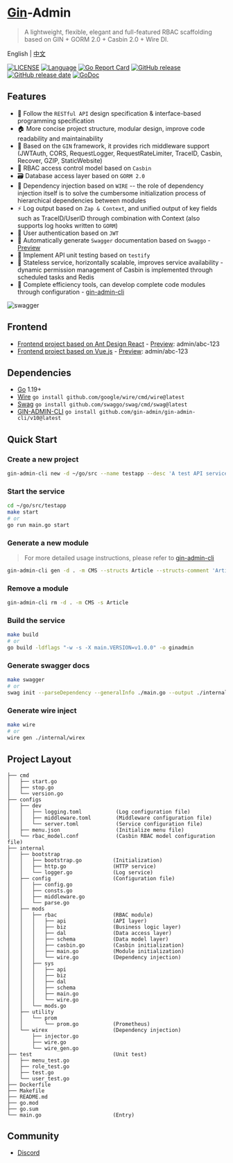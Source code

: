 # [Gin](https://github.com/gin-gonic/gin)-Admin

> A lightweight, flexible, elegant and full-featured RBAC scaffolding based on GIN + GORM 2.0 + Casbin 2.0 + Wire DI.

English | [中文](README_CN.md)

[![LICENSE](https://img.shields.io/github/license/LyricTian/gin-admin.svg)](https://github.com/LyricTian/gin-admin/blob/main/LICENSE)
[![Language](https://img.shields.io/badge/Language-Go-blue.svg)](https://golang.org/)
[![Go Report Card](https://goreportcard.com/badge/github.com/LyricTian/gin-admin)](https://goreportcard.com/report/github.com/LyricTian/gin-admin)
[![GitHub release](https://img.shields.io/github/tag/LyricTian/gin-admin.svg?label=release)](https://github.com/LyricTian/gin-admin/releases)
[![GitHub release date](https://img.shields.io/github/release-date/LyricTian/gin-admin.svg)](https://github.com/LyricTian/gin-admin/releases)
[![GoDoc](https://img.shields.io/badge/Godoc-reference-blue.svg)](https://godoc.org/github.com/LyricTian/gin-admin)

## Features

- :scroll: Follow the `RESTful API` design specification & interface-based programming specification
- :house: More concise project structure, modular design, improve code readability and maintainability
- :toolbox: Based on the `GIN` framework, it provides rich middleware support (JWTAuth, CORS, RequestLogger, RequestRateLimiter, TraceID, Casbin, Recover, GZIP, StaticWebsite)
- :closed_lock_with_key: RBAC access control model based on `Casbin`
- :card_file_box: Database access layer based on `GORM 2.0`
- :electric_plug: Dependency injection based on `WIRE` -- the role of dependency injection itself is to solve the cumbersome initialization process of hierarchical dependencies between modules
- :zap: Log output based on `Zap & Context`, and unified output of key fields such as TraceID/UserID through combination with Context (also supports log hooks written to `GORM`)
- :key: User authentication based on `JWT`
- :microscope: Automatically generate `Swagger` documentation based on `Swaggo` - [Preview](http://101.42.232.163:8040/swagger/index.html)
- :test_tube: Implement API unit testing based on `testify`
- :100: Stateless service, horizontally scalable, improves service availability - dynamic permission management of Casbin is implemented through scheduled tasks and Redis
- :hammer: Complete efficiency tools, can develop complete code modules through configuration - [gin-admin-cli](https://github.com/gin-admin/gin-admin-cli)

![swagger](./swagger.jpeg)

## Frontend

- [Frontend project based on Ant Design React](https://github.com/gin-admin/gin-admin-frontend) - [Preview](http://101.42.232.163:8040/): admin/abc-123
- [Frontend project based on Vue.js](https://github.com/gin-admin/gin-admin-vue) - [Preview](http://101.42.232.163:8080/): admin/abc-123

## Dependencies

- [Go](https://golang.org/) 1.19+
- [Wire](github.com/google/wire) `go install github.com/google/wire/cmd/wire@latest`
- [Swag](github.com/swaggo/swag) `go install github.com/swaggo/swag/cmd/swag@latest`
- [GIN-ADMIN-CLI](https://github.com/gin-admin/gin-admin-cli) `go install github.com/gin-admin/gin-admin-cli/v10@latest`

## Quick Start

### Create a new project

```bash
gin-admin-cli new -d ~/go/src --name testapp --desc 'A test API service based on golang.' --pkg 'github.com/xxx/testapp'
```

### Start the service

```bash
cd ~/go/src/testapp
make start
# or
go run main.go start
```

### Generate a new module

> For more detailed usage instructions, please refer to [gin-admin-cli](https://github.com/gin-admin/gin-admin-cli)

```bash
gin-admin-cli gen -d . -m CMS --structs Article --structs-comment 'Article management'
```

### Remove a module

```bash
gin-admin-cli rm -d . -m CMS -s Article
```

### Build the service

```bash
make build
# or
go build -ldflags "-w -s -X main.VERSION=v1.0.0" -o ginadmin
```

### Generate swagger docs

```bash
make swagger
# or
swag init --parseDependency --generalInfo ./main.go --output ./internal/swagger
```

### Generate wire inject

```bash
make wire
# or
wire gen ./internal/wirex
```

## Project Layout

```text
├── cmd
│   ├── start.go
│   ├── stop.go
│   └── version.go
├── configs
│   ├── dev
│   │   ├── logging.toml           (Log configuration file)
│   │   ├── middleware.toml        (Middleware configuration file)
│   │   └── server.toml            (Service configuration file)
│   ├── menu.json                  (Initialize menu file)
│   └── rbac_model.conf            (Casbin RBAC model configuration file)
├── internal
│   ├── bootstrap
│   │   ├── bootstrap.go          (Initialization)
│   │   ├── http.go               (HTTP service)
│   │   └── logger.go             (Log service)
│   ├── config                    (Configuration file)
│   │   ├── config.go
│   │   ├── consts.go
│   │   ├── middleware.go
│   │   └── parse.go
│   ├── mods
│   │   ├── rbac                  (RBAC module)
│   │   │   ├── api               (API layer)
│   │   │   ├── biz               (Business logic layer)
│   │   │   ├── dal               (Data access layer)
│   │   │   ├── schema            (Data model layer)
│   │   │   ├── casbin.go         (Casbin initialization)
│   │   │   ├── main.go           (Module initialization)
│   │   │   └── wire.go           (Dependency injection)
│   │   ├── sys
│   │   │   ├── api
│   │   │   ├── biz
│   │   │   ├── dal
│   │   │   ├── schema
│   │   │   ├── main.go
│   │   │   └── wire.go
│   │   └── mods.go
│   ├── utility
│   │   └── prom
│   │       └── prom.go           (Prometheus)
│   └── wirex                     (Dependency injection)
│       ├── injector.go
│       ├── wire.go
│       └── wire_gen.go
├── test                          (Unit test)
│   ├── menu_test.go
│   ├── role_test.go
│   ├── test.go
│   └── user_test.go
├── Dockerfile
├── Makefile
├── README.md
├── go.mod
├── go.sum
└── main.go                       (Entry)
```

## Community

- [Discord](https://discord.gg/UCnpActY)
